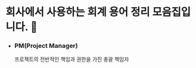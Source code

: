 회사에서 사용하는 회계 용어 정리 모음집입니다. 📒
=============

<!-- *** -->
* ### PM(Project Manager) ###   
  프로젝트의 전반적인 책임과 권한을 가진 총괄 책임자
